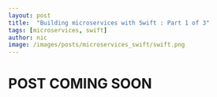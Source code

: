 ```yaml
---
layout: post
title:  "Building microservices with Swift : Part 1 of 3"
tags: [microservices, swift]
author: nic
image: /images/posts/microservices_swift/swift.png
---
```


# POST COMING SOON
